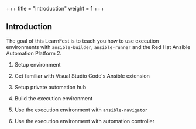 +++
title = "Introduction"
weight = 1
+++

## Introduction

The goal of this LearnFest is to teach you how to use execution environments with `ansible-builder`, `ansible-runner` and the Red Hat Ansible Automation Platform 2.

1. Setup environment

1. Get familiar with Visual Studio Code's Ansible extension

1. Setup private automation hub

1. Build the execution environment

1. Use the execution environment with `ansible-navigator`

1. Use the execution environment with automation controller
